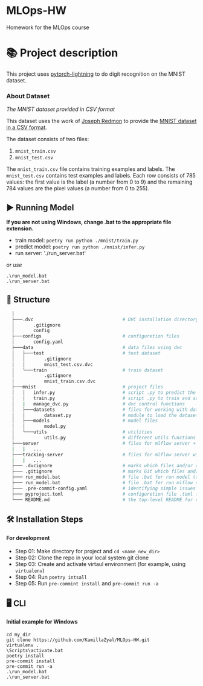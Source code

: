 # MLOps-HW
 Homework for the MLOps course
# 📚 Project description
This project uses [pytorch-lightning](https://lightning.ai/) to do digit recognition on the MNIST dataset.
### About Dataset
_The MNIST dataset provided in CSV format_

This dataset uses the work of [Joseph Redmon](https://pjreddie.com/) to provide the [MNIST dataset in a CSV format](https://pjreddie.com/projects/mnist-in-csv/).

The dataset consists of two files:
1. `mnist_train.csv`
2. `mnist_test.csv`

The `mnist_train.csv` file contains training examples and labels. The `mnist_test.csv` contains test examples and labels. Each row consists of 785 values: the first value is the label (a number from 0 to 9) and the remaining 784 values are the pixel values (a number from 0 to 255).
## ▶ Running Model
**If you are not using Windows, change .bat to the appropriate file extension.**
- train model: `poetry run python ./mnist/train.py` 
- predict model: `poetry run python ./mnist/infer.py`
- run server: './run_server.bat'

*or use*
```
.\run_model.bat
.\run_server.bat
```
## 📁 Structure
```bash
  │                                     
  ├───.dvc                                 # DVC installation directory
  │       .gitignore
  │       config
  ├───configs                              # configuretion files
  │       config.yaml
  ├───data                                 # data files using dvc
  │   ├───test                             # test dataset
  │   │       .gitignore
  │   │       mnist_test.csv.dvc          
  │   └───train                            # train dataset
  │           .gitignore
  │           mnist_train.csv.dvc
  ├───mnist                                # project files
  │   │   infer.py                         # script .py to predict the model
  │   │   train.py                         # script .py to train and save the model
  │   |   manage_dvc.py                    # dvc control functions
  │   ├───datasets                         # files for working with datasets
  │   │       dataset.py                   # module to load the dataset 
  │   ├───models                           # model files                  
  │   │       model.py                     
  │   └───utils                            # utilities 
  │           utils.py                     # different utils functions
  ├───server                               # files for mlflow server + docker
  |   |   ...
  ├───tracking-server                      # files for mlflow server with nginx + docker 
  |   |   ...
  ├─── .dvcignore                          # marks which files and/or directories should be excluded when traversing a DVC project.
  ├─── .gitignore                          # marks Git which files and/or directories to ignore when committing your project to the GitHub repository
  ├─── run_model.bat                       # file .bat for run model (training+inference)
  ├─── run_model.bat                       # file .bat for run mlflow server
  ├─── .pre-commit-config.yaml             # identifying simple issues before submission to code review
  ├─── pyproject.toml                      # configuretion file .toml for poetry
  └─── README.md                           # the top-level README for developers using this project
```
## 🛠️ Installation Steps
#### For development
- Step 01: Make directory for project and `cd <name_new_dir>`
- Step 02: Clone the repo in your local system git clone <url>
- Step 03: Create and activate virtaul environment (for example, using `virtualenv`)
- Step 04: Run `poetry intsall`
- Step 05: Run `pre-commint install` and `pre-commit run -a`
## 🖥️ CLI
#### Initial example for Windows
```
cd my_dir
git clone https://github.com/KamillaZyal/MLOps-HW.git
virtualenv .
\Scripts\activate.bat
poetry install
pre-commit install
pre-commit run -a
.\run_model.bat
.\run_server.bat
```
